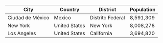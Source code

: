 | City | Country | District | Population |
| --- | --- | --- | --- |
| Ciudad de México | Mexico | Distrito Federal | 8,591,309 |
| New York | United States | New York | 8,008,278 |
| Los Angeles | United States | California | 3,694,820 |
